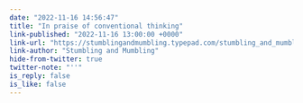 ```yaml
---
date: "2022-11-16 14:56:47"
title: "In praise of conventional thinking"
link-published: "2022-11-16 13:00:00 +0000"
link-url: "https://stumblingandmumbling.typepad.com/stumbling_and_mumbling/2022/11/in-praise-of-conventional-thinking.html"
link-author: "Stumbling and Mumbling"
hide-from-twitter: true
twitter-note: "''"
is_reply: false
is_like: false
---
```


